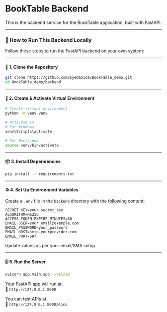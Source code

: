 # BookTable Backend

This is the backend service for the BookTable application, built with FastAPI.

---

### 🚀 How to Run This Backend Locally

Follow these steps to run the FastAPI backend on your own system:

---

#### 📁 1. Clone the Repository

```bash
git clone https://github.com/syedanida/BookTable_demo.git
cd BookTable_demo/backend
```

---

#### 🐍 2. Create & Activate Virtual Environment

```bash
# Create virtual environment
python -m venv venv

# Activate it
# For Windows
venv\Scripts\activate

# For Mac/Linux
source venv/bin/activate
```

---

#### 📦 3. Install Dependencies

```bash
pip install -r requirements.txt
```

---

#### ⚙️ 4. Set Up Environment Variables

Create a `.env` file in the `backend` directory with the following content:

```
SECRET_KEY=your_secret_key
ALGORITHM=HS256
ACCESS_TOKEN_EXPIRE_MINUTES=30
EMAIL_USER=your_email@example.com
EMAIL_PASSWORD=your_password
EMAIL_HOST=smtp.yourprovider.com
EMAIL_PORT=587
```

Update values as per your email/SMS setup.

---

#### 🗄️ 5. Run the Server

```bash
uvicorn app.main:app --reload
```

Your FastAPI app will run at:  
📍 `http://127.0.0.1:8000`

You can test APIs at:  
🔗 `http://127.0.0.1:8000/docs`
